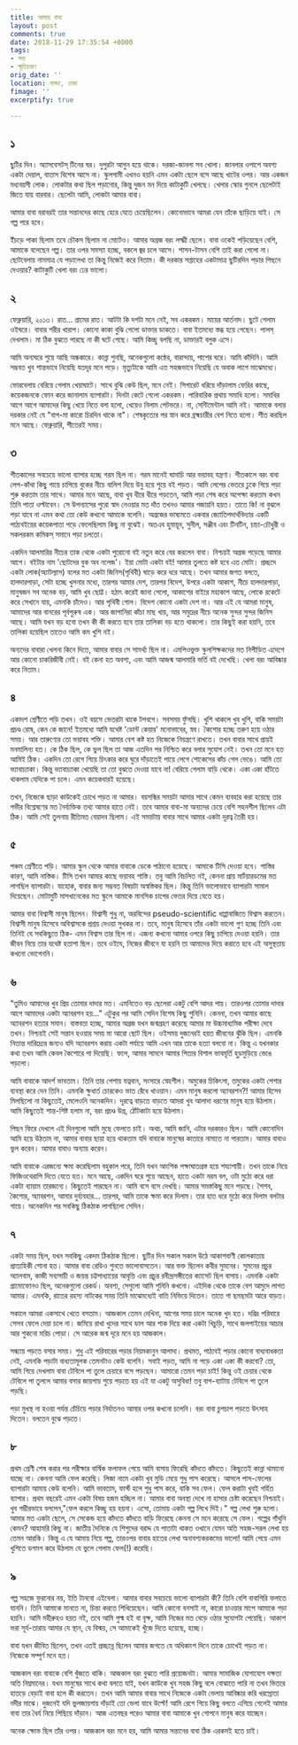 ```yaml
---
title: আমার বাবা
layout: post
comments: true
date: 2018-11-29 17:35:54 +0000
tags:
- গদ্য
- স্মৃতিচারণ
orig_date: ''
location: বাড্ডা, ঢাকা
fimage: ''
excerptify: true

---
```

## ১
ছুটির দিন। অ্যাসবেসটস্ টিনের ঘর। দুপুরটা আগুন হয়ে থাকে। দরজা-জানলা সব খোলা। জানলার ওপাশে অবশ্য একটা দেয়াল, বাতাস বিশেষ আসে না। স্কুলগামী এখনও হয়নি এমন একটা ছেলে বসে আছে খাটের ওপর। আর একজন মধ্যবয়সী লোক। লোকটার কথা ছিল পড়ানোর, কিন্তু দুজন মন দিয়ে কাটাকুটি খেলছে। খেলার স্কোর গুনলে ছেলেটাই জিতে যায় বারবার। ছেলেটা আমি, লোকটা আমার বাবা।

আমার বাবা বরাবরই তার সন্তানদের কাছে হেরে যেতে চেয়েছিলেন। কোনোভাবে আমরা যেন তাঁকে ছাড়িয়ে যাই। সে গল্প পরে হবে।

ইঁচড়ে পাকা ছিলাম তবে চৌকস ছিলাম না মোটেও। আমার অগ্রজ বরং লক্ষ্মী ছেলে। বাবা ওকেই পড়িয়েছেন বেশি, আমাকে বলেছেন গল্প। তার ওপর সমস্যা হচ্ছে, বকলে জ্বর চলে আসে। শাসন-টাসন বেশি তাই করা গেলো না। ছোটবেলায় নামমাত্র যে পড়ালেখা তা কিন্তু নিজেই করে নিতাম। কী দরকার সপ্তাহের একটামাত্র ছুটিরদিন পড়ার পিছনে দেওয়ার? কাটাকুটি খেলা বরং ঢের ভালো।
<!--more-->

## ২
ফেব্রুয়ারি, ২০১৩। রাত… গ্রামের রাত। আটটা কি দশটা মনে নেই, সব একরকম। মায়ের আর্তনাদ। ছুটে গেলাম ওইঘরে। বাবার শরীর খারাপ। কোনো কাকা বুঝি গেলো ডাক্তার ডাকতে। বাবা ইতমধ্যে স্তব্ধ হয়ে গেছেন। পালস্ দেখলাম। মা ঠিক বুঝতে পারছে না কী ঘটে গেছে। আমি কিচ্ছু বলছি না, ডাক্তারই বলুক এসে।

আমি অন্যঘরে শুয়ে আছি অন্ধকারে। কান্না শুনছি, অনেকগুলো কন্ঠের, বারান্দায়, পাশের ঘরে। আমি কাঁদিনি। আমি সম্ভবত খুব শান্তভাবে নিয়েছি যতদূর মনে পড়ে। মৃত্যুটাকে আমি এত সহজভাবে নিয়েছি যে অবাক লাগে মাঝেমধ্যে।

ভোরবেলায় বেরিয়ে গেলাম খেয়াঘাটে। সাথে বুঝি কেউ ছিল, মনে নেই। সিগারেট ধরিয়ে দাঁড়ালাম ফেরির কাছে, কয়েকজনকে ফোন করে জানালাম ব্যাপারটা। দিনটা কেটে গেলো একরকম। পারিবারিক প্রথায় সমাধি হলো। সমাধির আগে আগে আমাদের কিছু খেয়ে নিতে বলা হলো, খেয়েও নিলাম পেটভরে। না, সেন্টিমেন্টাল আমি নই। আমাকে বলার দরকার নেই যে "বাপ-মা কারো চিরদিন থাকে না"। শেষকৃত্যের পর স্নান করে ব্রহ্মচারীর বেশ নিতে হলো। শীত করছিল মনে আছে। ফেব্রুয়ারি, শীতেরই সময়।

## ৩
শীতকালের সবচেয়ে ভালো ব্যাপার হচ্ছে গরম ছিল না। গরম মানেই ঘামাচি আর ভয়াবহ যন্ত্রণা। শীতকালে বরং বাবা লেপ-কাঁথা কিছু গায়ে চাপিয়ে বুকের নীচে বালিশ দিয়ে উবু হয়ে শুয়ে বই পড়ত। আমি লেপের ভেতরে ঢুকে গিয়ে পড়া শুরু করতাম তার সাথে। আমার মনে আছে, বাবা খুব ধীরে ধীরে পড়তেন, আমি পড়া শেষ করে অপেক্ষা করতাম কখন তিনি পাতা ওল্টাবেন। সে উপন্যাসের পুরো স্বাদ নেওয়ার মত দাঁত তখনও আমার গজায়নি হয়ত। তাতে কি! না বুঝলে পড়া যাবে না এমন কথা তো কেউ কখনো আমাকে বলেনি। অগ্রজের ভাষ্যমতে একবার জ্যোতিপদার্থবিদ্যার একটি পাঠ্যবইয়ের কয়েকপাতা পড়ে ফেলেছিলাম কিছু না বুঝেই। অতএব হুমায়ূন, সুনীল, সঞ্জীব এবং টিনটিন, চাচা-চৌধুরী ও সকলরকম কমিকস্ সমানে পড়া চলতো।

একদিন আলমারির নীচের তাক থেকে একটা পুরোনো বই নতুন করে বের করলেন বাবা। নিশ্চয়ই অগ্রজ পড়েছে আমার আগে। বইটার নাম 'ছোটদের বুক অব নলেজ'। ইয়া মোটা একটা বই! আমার তুলতে কষ্ট হবে এত মোটা। প্রচ্ছদে একটা লোক(অ্যাটল্যাস) বলের মত একটা জিনিস(পৃথিবী) ঘাড়ে করে ধরে আছে। তখন আমার জগত বলতে, হালদারপাড়া, সেটা হচ্ছে খুলনার মধ্যে, তারপর আমার দেশ, তারপর বিদেশ, উপরে একটা আকাশ, নীচে হালদারপাড়া, মানুষজন সব অনেক বড়, আমি খুব ছোট্ট। হঠাৎ করেই জানা গেলো, আকাশের বাইরে মহাকাশ আছে, লোকে রকেটে করে সেখানে যায়, এমনকি চাঁদেও। আর পৃথিবী গোল। বিদেশ কোনো একটা দেশ না। আর এই যে আমরা মানুষ, আমাদের আর বানরের পূর্বপুরুষ এক। আর জাপানিরা কাঁচা মাছ খায়, আর সমুদ্রের নীচে অনেক সুন্দর সুন্দর জিনিস আছে। আমি যখন বড় হবো তখন কী কী করতে হবে তার তালিকা বড় হতে থাকলো। তার কিছুই করা হয়নি, তবে তালিকা হয়েছিল তাতেও আমি কম খুশি নই।

অন্যদের বাবারা খেলনা কিনে দিতে, আমার বাবার সে সামর্থ্য ছিল না। এমপিওভুক্ত স্কুলশিক্ষকদের মত নিপীড়িত এদেশে আর কোনো চাকরিজীবী নেই। বই কেনা হত অবশ্য, এবং আমি আজন্ম আলমারি ভর্তি বই দেখেছি। খেলা বরং আবিষ্কার করে নিতাম। 

## ৪
একাদশ শ্রেণীতে পড়ি তখন। ওই বয়সে ভেতরটা থাকে টগবগে। সবসময় ফুঁসছি। খুশি থাকলে খুব খুশি, বাকি সময়টা প্রচণ্ড রোষ, কেন কে জানে! ইতমধ্যে আমি যথেষ্ট 'ডোন্ট কেয়ার' মনোভাবের, স্নব। কৈশোর হচ্ছে তরুণ হয়ে ওঠার সময়। আর তারুণ্যের তো ভয়াবহ শক্তি। আমার বেশ কষ্ট হত নিজেকে নিয়ন্ত্রণে রাখতে। তখন বাবার সাথে প্রায়ই মনমালিন্য হত। কে ঠিক ছিল, কে ভুল ছিল তা আজ এতদিন পর নিশ্চিত করে বলার সুযোগ নেই। তখন তো মনে হত আমিই ঠিক। একদিন তো রেগে গিয়ে চিৎকার করে ঘুরে দাঁড়াতেই পায়ে লেগে শোকেসের কাঁচ গেল ভেঙে। আমি তো ভ্যাবাচ্যাকা। কিন্তু ভ্যাবাচ্যাকা খেয়েছি তা তো বুঝতে দেওয়া যাবে না! বেরিয়ে গেলাম বাড়ি থেকে। একা একা হাঁটতে থাকলাম যেদিকে পা চলে। এমন কয়েকবারই হয়েছে।

তখন, নিজেকে ছাড়া কাউকেই চোখে পড়ত না আমার। বয়সন্ধির সময়টা আমার সাথে কেমন ব্যবহার করা হয়েছে তার গভীর বিশ্লেষণের মত নৈর্ব্যক্তিক তথ্য আমার হাতে নেই। তবে আমার বাবা-মা অন্যদের চেয়ে বেশি সহনশীল ছিলেন এটা ঠিক। আমি সেই তুলনায় রীতিমত বেয়াদব ছিলাম। এই সময়টায় বাবার সাথে আমার একটা দূরত্ব তৈরী হয়।

## ৫
পঞ্চম শ্রেণীতে পড়ি। আমার স্কুল থেকে আমার বাবাকে ডেকে পাঠানো হয়েছে। আমাকে টিসি দেওয়া হবে। শাস্তির কারণ, আমি নাস্তিক। টিসি তখন আমার কাছে ভয়াবহ শাস্তি। তবু আমি বিচলিত নই, কেননা প্রায় মার্টয়ারডমের মত লাগছিল ব্যাপারটা। যাহোক, বাবার জন্য সম্ভবত বিষয়টা অস্বস্তিকর ছিল। কিন্তু তিনি ভালোভাবে ব্যাপারটা সামাল দিয়েছেন। মোটামুটি মাসখানেকের মত স্কুলে আমাকে মানসিক চাপের ভেতর দিয়ে যেতে হয়।

আমার বাবা বিশ্বাসী মানুষ ছিলেন। বিশ্বাসী শুধু না, অরবিন্দের pseudo-scientific ধাপ্পাবাজিতে বিশ্বাস করতেন। বিশ্বাসী মানুষ হিসেবে অবিশ্বাসকে প্রশ্রয় দেওয়া সুখকর না। তবে, মানুষ হিসেবে তাঁর একটা ভালো গুণ হচ্ছে তিনি এবং তিনিই যে সবকিছুতে ঠিক- এমন বিশ্বাস তার ছিল না। এজন্য কখনো আমার ওপরে কিছু চাপিয়ে দেওয়া হয়নি। তার জীবন নিয়ে তার যথেষ্ট হতাশা ছিল। তবে ওইযে, নিজের জীবনে যা হয়নি তা আমাদের দিয়ে করাতে হবে এই অসুস্থতায় কখনো ভোগেননি।

## ৬
"তুমিও আমাদের খুব প্রিয় তোমার দাদার মত। এমনিতেও বড় ছেলেরা একটু বেশি আদর পায়। তারওপর তোমার দাদার আগে আমাদের একটা অ্যাবরশন হয়..." এটুকুর পর আমি সেদিন বিশেষ কিছু শুনিনি। কেননা, তখন আমার কাছে অ্যাবরশন হত্যার সমান। বাস্তবতা হচ্ছে, আমার অগ্রজ যখন জন্মগ্রহণ করেছে আমার মা উচ্চমাধ্যমিক পরীক্ষা দেবে তখন। নিশ্চয়ই সেই সন্তান হওয়ার সময় মা আরো ছোট ছিল। ওইসময় দুজনেরই হয়ত জীবনের ঝুঁকি ছিল। এমনকি নিতান্ত দারিদ্র্যের জন্যও যদি অ্যাবরশন করায় একটা পর্যায়ে আমি এখন আর তাকে হত্যা বলবো না। কিন্তু এ যখনকার কথা তখন আমি কেবল কৈশোরে পা দিয়েছি। ফলে, আমার সামনে আমার পিতার বিশাল ভাবমূর্তি হুড়মুড়িয়ে ভেঙে পড়লো।

আমি বাবাকে আদর্শ ভাবতাম। তিনি তার পেশায় যত্নবান, সংসারে স্নেহশীল। অমুকের চিকিৎসা, তমুকের একটা পেশার ব্যবস্থা করে দেন তিনি। এমনকি ক্ষুধার্ত চোরকেও ভাত রেঁধে খাওয়ান। এমন মানুষ করলো অ্যাবরশন?! আমার হিসেব মিলছিলো না কিছুতেই, মেলেওনি অনেকদিন। দূরত্বে বাড়তে বাড়তে আমরা খুব আলাদা ধরণের মানুষ হয়ে উঠলাম। আমি কিছুতেই শান্ত-শিষ্ট হলাম না, বরং প্রচণ্ড উগ্র, ঠোঁটকাটা হয়ে উঠলাম।

পিছন ফিরে দেখলে এই দিনগুলো আমি মুছে ফেলতে চাই। অথচ, আমি জানি, এটার দরকারও ছিল। আমি কোনোদিন আমি হয়ে উঠতাম না, আমার বাবার ছায়া হয়ে থাকতাম যদি বাবাকে মানুষের কাতারে নামাতে না পারতাম। আমার বাবাও ভুল করেন। আমার বাবাও অন্যায় করেন।

আমি বাবাকে এরজন্যে ক্ষমা করেছিলাম বহুকাল পরে, তিনি যখন আংশিক পক্ষাঘাতগ্রস্ত হয়ে শয্যাশায়ী। তখন তাকে নিয়ে ফিজিওথেরাপি দিতে যেতে হত। মনে আছে, একদিন ঘরে শুয়ে আছেন, হাতে একটা নরম বল, ওটা মুঠো করে ধরা একটা ব্যায়াম তারজন্যে। কিছুতেই পারছেন না। আমি বসে বসে দেখছি। আমার সমস্তকিছু মনে পড়ছে। শৈশব, কৈশোর, অ্যাবরশন, আমার দুর্ব্যবহার... তারপর, আমি তাকে ক্ষমা করে দিলাম। তার হাত ধরে মুঠো করে দিলাম বলটার গায়ে। অনেকদিন পর সবকিছু ঠিকঠাক লাগছিলো সেদিন।

## ৭
একটা সময় ছিল, যখন সবকিছু একদম ঠিকঠাক ছিলো। ছুটির দিন সকাল সকাল উঠে আকাশবাণী কোলকাতায় প্রাত্যহিকী শোনা হত। আমার বাবা রেডিও শুনতে ভালোবাসতেন। আর ভক্ত ছিলেন কবীর সুমনের। সুমনের প্রচুর অ্যালবাম, কাজী সব্যসাচী ও জয়ন্ত চট্টপাধ্যায়ের আবৃত্তি এবং প্রচুর রবীন্দ্রসঙ্গীতের ক্যাসেট ছিল বাসায়। এমনকি একটা গ্রামোফোনও ছিল, অনেকগুলো রেকর্ড। অবশ্য, সেগুলো আমি শুনিনি কখনো। এইদিক থেকে তাকে বেশ আমুদে লাগত আমার। এমনকি, রাতের রহস্য নাটকের সময় তিনি মাঝেমধ্যেই বাতি নিভিয়ে দিতেন। তাতে গা ছমছমটা আরে বাড়ত।

সকালে আমরা একসাথে খেতে বসতাম। আজকাল তেমন দেখিনা, আগের সময় চালে অনেক খুদ হত। দরিদ্র পরিবারে সেসব ফেলে দেয়া চলে না। জমিয়ে রাখা খুদের সাথে ডাল আর শাক দিয়ে করা একটা খিচুড়ি, সাথে জলপাইয়ের আচার আর শুকনো মরিচ পোড়া। সে আরেক জন্ম দূরে মনে হয় আজকাল।

সন্ধ্যায় পড়তে বসার সময়। শুধু এই পরিবারের পড়ার নিয়মকানুন আলাদা। প্রথমত, পাঠ্যবই পড়ার কোনো বাধ্যবাধকতা নেই, এমনকি পড়াটা বাধ্যতামূলক তেমনটাও কেউ বলেনি। সবাই পড়ত, আমি না পড়ে একা একা কী করবো? তো, আমি গিয়ে দেখলাম বাবা টেবিলে পা তুলে চেয়ারে বসে পড়ছেন। আমারো তেমন পড়া চাই! কিন্তু ওই চেয়ার থেকে টেবিলে পা তুললে আমার বসার জায়গায় শুয়ে পড়তে হয় এই যা একটু অসুবিধা! তবু বাপ-ব্যাটায় টেবিলে পা তুলে পড়ছি।

পড়া মুখস্থ না হওয়া পর্যন্ত চেঁচিয়ে পড়ার নির্যাতনও আমার ওপর কখনো চলেনি। বরং বাবা চুপচাপ পড়তে উৎসাহ দিতেন। বলতেন বুঝে পড়তে।

## ৮
প্রথম শ্রেণী শেষ করার পর পরীক্ষার বার্ষিক ফলাফল পেয়ে আমি বাসায় ফিরেছি কাঁদতে কাঁদতে। কিছুতেই কান্না থামানো যাচ্ছে না। কেননা আমি ফেল করেছি। লিজা নামে একটা খুব মুডি মেয়ে শুধু পাস করেছে। আসলে পাস-ফেলের ব্যাপারটা আমায় কেউ বলেনি। আমি ভাবতাম, ফার্স্ট হলে শুধু পাস করে, বাকি সব ফেল। ফেল করাটা খুবই গর্হিত ব্যাপার। প্রথম বছরেই এমন একটা বিষয় হজম হচ্ছিল না। আমার বাবা অবস্থা দেখে না হাসার চেষ্টা করেছেন নিশ্চয়ই। খুব গম্ভীরভাবে বললেন,"ফেল করলে কিচ্ছু হয় হয়না। এসো, তোমায় একটা গল্প লিখে দিই।" গল্প লেখা শুরু হলো। আমার মত একটা ছেলে, সে সেকেন্ড হয়ে কাঁদতে কাঁদতে বাড়ি ফিরেছে কেননা সে মনে করেছে সে ফেল। গল্পের গাঁথুনি কেমন? আহামরি কিছু না। জাতীয় দৈনিকে যে শিশুদের বরাদ্দ যে পাতাটা থাকত ওখানে যেমন অতি সহজ-সরল লেখা হয় তেমন আরকি। কিন্তু এ যে আমায় নিয়ে গল্প, তারওপর বাবার হাতের লেখা অনাবশ্যকরকমের ভালো! আমি পেয়ে এমন খুশিতে ডগমগ করে উঠলাম যে ভুলে গেলাম ফেল(!) করেছি।

## ৯
গল্প সহজে ফুরনোর নয়, ইতি টানবো এইবেলা। আমার বাবার সবচেয়ে ভালো ব্যাপারটা কী? তিনি বেশি বাবাগিরি ফলাতে যাননি। তিনি আমাকে মানতে না, চিন্তা করতে শিখিয়েছেন। আমি কোনো বনসাই না, কারো চাওয়ার মাপে আমাকে গড়া হয়নি। আমি মহীরুহও হয়ত নই, তবে আমি গুল্ম হই বা বৃক্ষ, আমি নিজের মত বেড়ে ওঠার সুযোগটা পেয়েছি। আকাশ ভরা সূর্য-তারায় আমার যে স্থান, যে বিস্ময়, সে আমাকেই খুঁজে দিতে হয়েছে, হচ্ছে।

বাবা যখন জীবিত ছিলেন, তখন এতই প্রচ্ছন্নে ছিলেন আমার জগতে যে অধিকাংশ দিনে তাকে চোখেই পড়ত না। নিজেকে সম্পূর্ণ মনে হত।

আজকাল বরং বাবাকে বেশি খুঁজতে থাকি। আজকাল বরং বুঝতে পারি প্রয়োজনটা। আমার সামাজিক যোগাযোগ দক্ষতা অতি নিম্নমানের। যখন মানুষের সাথে কথা বলতে যাই, যখন কাউকে খুব সহজ কিছু বলে বোঝাতে পারি না তখন ভিতরে হাতড়ে বেড়াই বাবা হলে কী করতেন। তখন আমি আমার বাবার সাথে নিজেকে একটা ভেলায় আবিষ্কার করি খরস্রোতা নদীর মাঝে। দুজনেই যদি ভুলজায়গায় দাঁড়াই তো ভেলা যাবে উল্টে! আমি রেগে গিয়ে কিছু বলতে এগিয়ে গেলেই আমার বাবা তার ধৈর্য নিয়ে পিছিয়ে দাঁড়ান। আজ এতবছর পরেও আমার বাবা আমাকে খুব গোপনে মানুষ করে যাচ্ছেন।

অনেক ক্ষোভ ছিল তাঁর ওপর। আজকাল বরং মনে হয়, আমি আমার সন্তানের বাবা ঠিক এরকমই হতে চাই।